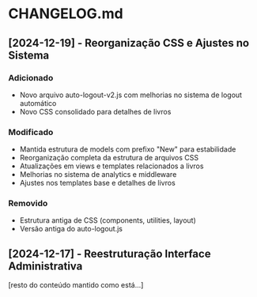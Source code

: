 # CHANGELOG.md

## [2024-12-19] - Reorganização CSS e Ajustes no Sistema
### Adicionado
- Novo arquivo auto-logout-v2.js com melhorias no sistema de logout automático
- Novo CSS consolidado para detalhes de livros

### Modificado
- Mantida estrutura de models com prefixo "New" para estabilidade
- Reorganização completa da estrutura de arquivos CSS
- Atualizações em views e templates relacionados a livros
- Melhorias no sistema de analytics e middleware
- Ajustes nos templates base e detalhes de livros

### Removido
- Estrutura antiga de CSS (components, utilities, layout)
- Versão antiga do auto-logout.js

## [2024-12-17] - Reestruturação Interface Administrativa
[resto do conteúdo mantido como está...]